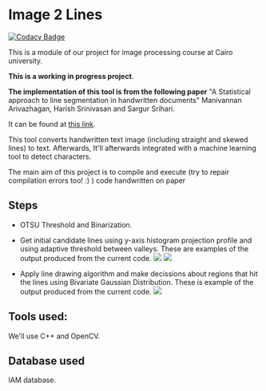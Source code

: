 # Image 2 Lines

[![Codacy Badge](https://api.codacy.com/project/badge/Grade/b06e28bb75234b76838218c1cad86568)](https://www.codacy.com/app/Samir55/Image2Lines?utm_source=github.com&utm_medium=referral&utm_content=Samir55/Image2Lines&utm_campaign=badger)

This is a module of our project for image processing course at Cairo university.

**This is a working in progress project**.

**The implementation of this tool is from the following paper** "A Statistical approach to line segmentation in handwritten documents" Manivannan Arivazhagan, Harish Srinivasan and Sargur Srihari. 

  It can be found at [this link](http://citeseerx.ist.psu.edu/viewdoc/download?doi=10.1.1.88.5806&rep=rep1&type=pdf).

This tool converts handwritten text image (including straight and skewed lines) to text. Afterwards, It'll afterwards integrated with a machine learning tool to detect characters.

The main aim of this project is to compile and execute (try to repair compilation errors too! :) ) code handwritten on paper

## Steps
*  OTSU Threshold and Binarization.
* Get initial candidate lines using y-axis histogram projection profile and using adaptive threshold between valleys.
These are examples of the output produced from the current code.
![](https://i.imgur.com/961QuKN.jpg)
![](https://i.imgur.com/ZdAIQeO.jpg)

* Apply line drawing algorithm and make decissions about regions that hit the lines using Bivariate Gaussian Distribution.
These is example of the output produced from the current code.
![](https://i.imgur.com/GMqsSxc.jpg)
## Tools used:
We'll use C++ and OpenCV.

## Database used
IAM database.


